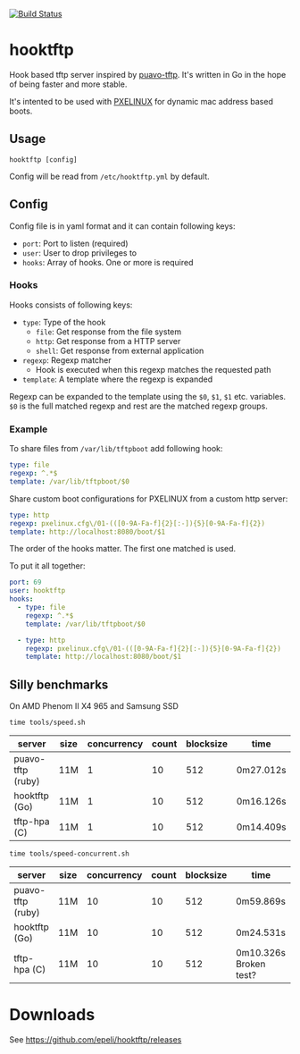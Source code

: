 [![Build Status](https://travis-ci.org/epeli/hooktftp.png?branch=master)](https://travis-ci.org/epeli/hooktftp)

# hooktftp

Hook based tftp server inspired by [puavo-tftp]. It's written in Go in the hope
of being faster and more stable.

It's intented to be used with [PXELINUX][] for dynamic mac address based boots.

## Usage

    hooktftp [config]

Config will be read from `/etc/hooktftp.yml` by default.

## Config

Config file is in yaml format and it can contain following keys:

  - `port`: Port to listen (required)
  - `user`: User to drop privileges to
  - `hooks`: Array of hooks. One or more is required

### Hooks

Hooks consists of following keys:

  - `type`: Type of the hook
    - `file`: Get response from the file system
    - `http`: Get response from a HTTP server
    - `shell`: Get response from external application
  - `regexp`: Regexp matcher
    - Hook is executed when this regexp matches the requested path
  - `template`: A template where the regexp is expanded

Regexp can be expanded to the template using the `$0`, `$1`, `$1` etc.
variables. `$0` is the full matched regexp and rest are the matched regexp
groups.

### Example

To share files from `/var/lib/tftpboot` add following hook:

```yaml
type: file
regexp: ^.*$
template: /var/lib/tftpboot/$0
```

Share custom boot configurations for PXELINUX from a custom http server:

```yaml
type: http
regexp: pxelinux.cfg\/01-(([0-9A-Fa-f]{2}[:-]){5}[0-9A-Fa-f]{2})
template: http://localhost:8080/boot/$1
```

The order of the hooks matter. The first one matched is used.

To put it all together:

```yaml
port: 69
user: hooktftp
hooks:
  - type: file
    regexp: ^.*$
    template: /var/lib/tftpboot/$0

  - type: http
    regexp: pxelinux.cfg\/01-(([0-9A-Fa-f]{2}[:-]){5}[0-9A-Fa-f]{2})
    template: http://localhost:8080/boot/$1
```

## Silly benchmarks

On AMD Phenom II X4 965 and Samsung SSD

    time tools/speed.sh

server            | size | concurrency | count | blocksize | time
----------------- |------|-------------|-------|---------- |-----
puavo-tftp (ruby) | 11M  | 1           | 10    | 512       | 0m27.012s
hooktftp   (Go)   | 11M  | 1           | 10    | 512       | 0m16.126s
tftp-hpa   (C)    | 11M  | 1           | 10    | 512       | 0m14.409s


    time tools/speed-concurrent.sh

server            | size | concurrency | count | blocksize | time
----------------- |------|-------------|-------|---------- |-----
puavo-tftp (ruby) | 11M  | 10          | 10    | 512       | 0m59.869s
hooktftp   (Go)   | 11M  | 10          | 10    | 512       | 0m24.531s
tftp-hpa   (C)    | 11M  | 10          | 10    | 512       | 0m10.326s Broken test?


# Downloads

See <https://github.com/epeli/hooktftp/releases>

[puavo-tftp]: https://github.com/opinsys/puavo-tftp
[PXELINUX]: http://www.syslinux.org/wiki/index.php/PXELINUX
